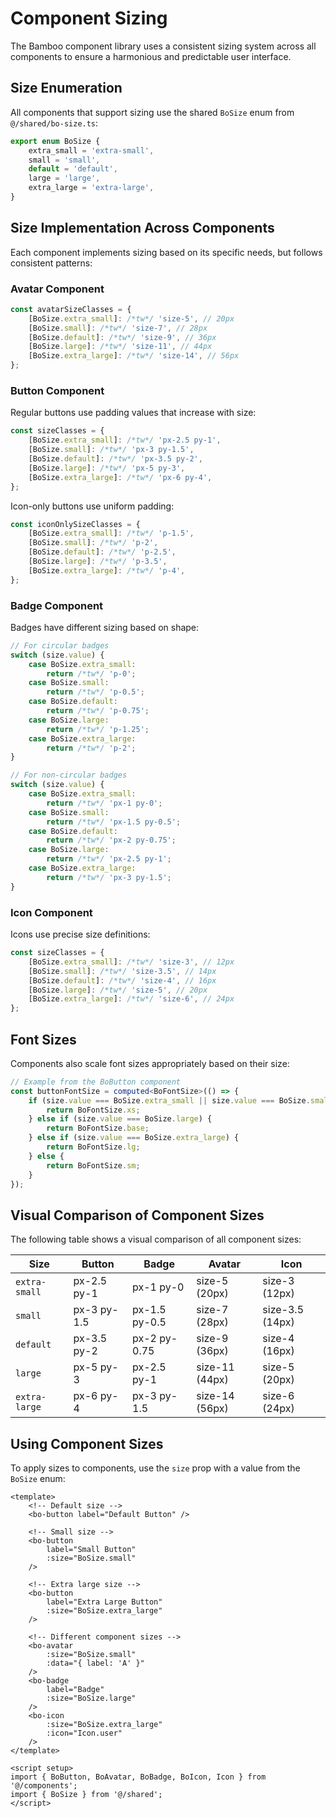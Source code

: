 # Component Sizing

The Bamboo component library uses a consistent sizing system across all components to ensure a harmonious and predictable user interface.

## Size Enumeration

All components that support sizing use the shared `BoSize` enum from `@/shared/bo-size.ts`:

```typescript
export enum BoSize {
	extra_small = 'extra-small',
	small = 'small',
	default = 'default',
	large = 'large',
	extra_large = 'extra-large',
}
```

## Size Implementation Across Components

Each component implements sizing based on its specific needs, but follows consistent patterns:

### Avatar Component

```typescript
const avatarSizeClasses = {
	[BoSize.extra_small]: /*tw*/ 'size-5', // 20px
	[BoSize.small]: /*tw*/ 'size-7', // 28px
	[BoSize.default]: /*tw*/ 'size-9', // 36px
	[BoSize.large]: /*tw*/ 'size-11', // 44px
	[BoSize.extra_large]: /*tw*/ 'size-14', // 56px
};
```

### Button Component

Regular buttons use padding values that increase with size:

```typescript
const sizeClasses = {
	[BoSize.extra_small]: /*tw*/ 'px-2.5 py-1',
	[BoSize.small]: /*tw*/ 'px-3 py-1.5',
	[BoSize.default]: /*tw*/ 'px-3.5 py-2',
	[BoSize.large]: /*tw*/ 'px-5 py-3',
	[BoSize.extra_large]: /*tw*/ 'px-6 py-4',
};
```

Icon-only buttons use uniform padding:

```typescript
const iconOnlySizeClasses = {
	[BoSize.extra_small]: /*tw*/ 'p-1.5',
	[BoSize.small]: /*tw*/ 'p-2',
	[BoSize.default]: /*tw*/ 'p-2.5',
	[BoSize.large]: /*tw*/ 'p-3.5',
	[BoSize.extra_large]: /*tw*/ 'p-4',
};
```

### Badge Component

Badges have different sizing based on shape:

```typescript
// For circular badges
switch (size.value) {
	case BoSize.extra_small:
		return /*tw*/ 'p-0';
	case BoSize.small:
		return /*tw*/ 'p-0.5';
	case BoSize.default:
		return /*tw*/ 'p-0.75';
	case BoSize.large:
		return /*tw*/ 'p-1.25';
	case BoSize.extra_large:
		return /*tw*/ 'p-2';
}

// For non-circular badges
switch (size.value) {
	case BoSize.extra_small:
		return /*tw*/ 'px-1 py-0';
	case BoSize.small:
		return /*tw*/ 'px-1.5 py-0.5';
	case BoSize.default:
		return /*tw*/ 'px-2 py-0.75';
	case BoSize.large:
		return /*tw*/ 'px-2.5 py-1';
	case BoSize.extra_large:
		return /*tw*/ 'px-3 py-1.5';
}
```

### Icon Component

Icons use precise size definitions:

```typescript
const sizeClasses = {
	[BoSize.extra_small]: /*tw*/ 'size-3', // 12px
	[BoSize.small]: /*tw*/ 'size-3.5', // 14px
	[BoSize.default]: /*tw*/ 'size-4', // 16px
	[BoSize.large]: /*tw*/ 'size-5', // 20px
	[BoSize.extra_large]: /*tw*/ 'size-6', // 24px
};
```

## Font Sizes

Components also scale font sizes appropriately based on their size:

```typescript
// Example from the BoButton component
const buttonFontSize = computed<BoFontSize>(() => {
	if (size.value === BoSize.extra_small || size.value === BoSize.small) {
		return BoFontSize.xs;
	} else if (size.value === BoSize.large) {
		return BoFontSize.base;
	} else if (size.value === BoSize.extra_large) {
		return BoFontSize.lg;
	} else {
		return BoFontSize.sm;
	}
});
```

## Visual Comparison of Component Sizes

The following table shows a visual comparison of all component sizes:

| Size          | Button      | Badge         | Avatar         | Icon            |
| ------------- | ----------- | ------------- | -------------- | --------------- |
| `extra-small` | px-2.5 py-1 | px-1 py-0     | size-5 (20px)  | size-3 (12px)   |
| `small`       | px-3 py-1.5 | px-1.5 py-0.5 | size-7 (28px)  | size-3.5 (14px) |
| `default`     | px-3.5 py-2 | px-2 py-0.75  | size-9 (36px)  | size-4 (16px)   |
| `large`       | px-5 py-3   | px-2.5 py-1   | size-11 (44px) | size-5 (20px)   |
| `extra-large` | px-6 py-4   | px-3 py-1.5   | size-14 (56px) | size-6 (24px)   |

## Using Component Sizes

To apply sizes to components, use the `size` prop with a value from the `BoSize` enum:

```vue
<template>
	<!-- Default size -->
	<bo-button label="Default Button" />

	<!-- Small size -->
	<bo-button
		label="Small Button"
		:size="BoSize.small"
	/>

	<!-- Extra large size -->
	<bo-button
		label="Extra Large Button"
		:size="BoSize.extra_large"
	/>

	<!-- Different component sizes -->
	<bo-avatar
		:size="BoSize.small"
		:data="{ label: 'A' }"
	/>
	<bo-badge
		label="Badge"
		:size="BoSize.large"
	/>
	<bo-icon
		:size="BoSize.extra_large"
		:icon="Icon.user"
	/>
</template>

<script setup>
import { BoButton, BoAvatar, BoBadge, BoIcon, Icon } from '@/components';
import { BoSize } from '@/shared';
</script>
```
